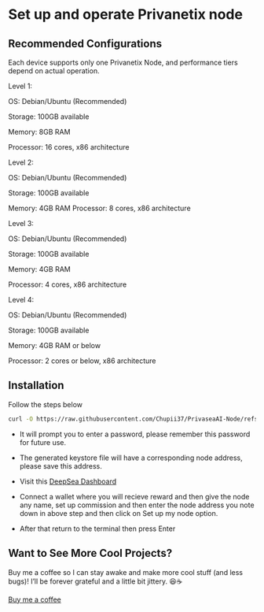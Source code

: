 # Set up and operate Privanetix node

## Recommended Configurations
Each device supports only one Privanetix Node, and performance tiers depend on actual operation. 

Level 1: 

OS: Debian/Ubuntu (Recommended) 

Storage: 100GB available 

Memory: 8GB RAM 

Processor: 16 cores, x86 architecture 

Level 2: 

OS: Debian/Ubuntu (Recommended) 

Storage: 100GB available 

Memory: 4GB RAM Processor: 8 cores, x86 architecture 

Level 3: 

OS: Debian/Ubuntu (Recommended) 

Storage: 100GB available

Memory: 4GB RAM 

Processor: 4 cores, x86 architecture 

Level 4:

OS: Debian/Ubuntu (Recommended)

Storage: 100GB available

Memory: 4GB RAM or below

Processor: 2 cores or below, x86 architecture

## Installation
Follow the steps below
 ```bash
 curl -O https://raw.githubusercontent.com/Chupii37/PrivaseaAI-Node/refs/heads/main/Privanetix-Node/privanetix.sh && chmod +x privanetix.sh && ./privanetix.sh
 ```

* It will prompt you to enter a password, please remember this password for future use. 

* The generated keystore file will have a corresponding node address, please save this address.

* Visit this [DeepSea Dashboard](https://deepsea-beta.privasea.ai/)

* Connect a wallet where you will recieve reward and then give the node any name, set up commission and then enter the node address you note down in above step and then click on Set up my node option.

* After that return to the terminal then press Enter

## Want to See More Cool Projects?

Buy me a coffee so I can stay awake and make more cool stuff (and less bugs)! I’ll be forever grateful and a little bit jittery. 😆☕ 

[Buy me a coffee](https://paypal.me/chupii37 )



